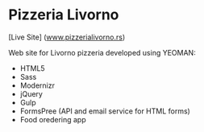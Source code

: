 # Pizzeria Livorno

[Live Site] (www.pizzerialivorno.rs)

Web site for Livorno pizzeria developed using YEOMAN:

- HTML5
- Sass
- Modernizr
- jQuery
- Gulp
- FormsPree (API and email service for HTML forms)
- Food oredering app

